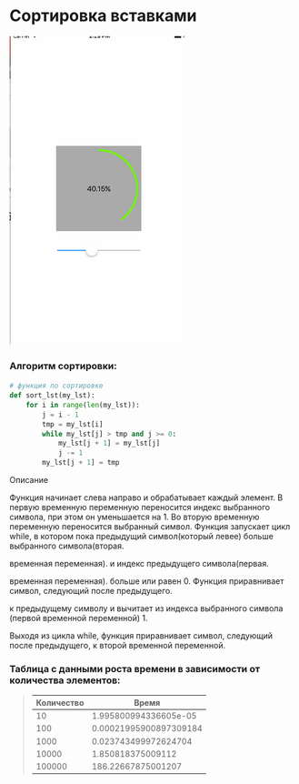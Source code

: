 # Сортировка вставками

![image](https://github.com/ZhengYaWei1992/ZWProgressView/blob/master/Untitled3.gif)

### Алгоритм сортировки:
```py
# функция по сортировке
def sort_lst(my_lst):
    for i in range(len(my_lst)):
        j = i - 1
        tmp = my_lst[i]
        while my_lst[j] > tmp and j >= 0:
            my_lst[j + 1] = my_lst[j]
            j -= 1   
        my_lst[j + 1] = tmp
```
Описание

Функция начинает слева направо и обрабатывает каждый элемент. В первую временную переменную переносится индекс выбранного символа, при этом он уменьшается на 1. Во вторую временную переменную переносится выбранный символ. Функция запускает цикл while, в котором пока предыдущий символ(который левее) больше выбранного символа(вторая.

временная переменная). и индекс предыдущего символа(первая.

временная переменная). больше или равен 0. Функция приравнивает символ, следующий после предыдущего.

к предыдущему символу и вычитает из индекса выбранного символа (первой временной переменной) 1.

Выходя из цикла while, функция приравнивает символ, следующий после предыдущего, к второй временной переменной.

### Таблица с данными роста времени в зависимости от количества элементов:

> |Количество|Время|
> |-------------|----------|
> |10|1.995800994336605e-05|
> |100|0.00021995900897309184|
> |1000|0.023743499972624704|
> |10000|1.850818375009112|
> |100000|186.22667875001207|
